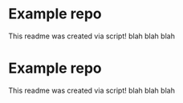 # Example repo
This readme was created via script!
blah blah blah
# Example repo
This readme was created via script!
blah blah blah
